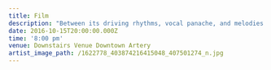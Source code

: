 ```yaml
---
title: Film
description: "Between its driving rhythms, vocal panache, and melodies designed to hook deep, a careless listener might think Mike Ring's music is simply bombastic indie-pop. While the 24-year-old Colorado songwriter powers his songs with an infectious energy—both in his highly polished recordings and manic live show—his true artistic stamp is honesty and intimacy of his lyrics. Ring's lyrical voice is bold and unique, finding deep emotional resonance in sharp, elegant images and straightforward language. His ability to wrestle with themes of love, family, longing, and hope with clarity and immediacy drive the verve of his music."
date: 2016-10-15T20:00:00.000Z
time: '8:00 pm'
venue: Downstairs Venue Downtown Artery
artist_image_path: /1622778_403874216415048_407501274_n.jpg
---
```

